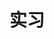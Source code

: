 ---
title: "实习"
description: "记录我在实习中的成长..."
slug: "internship"
image: "guide.jpg"
style:
    background: "#2a9d8f"
    color: "#fff"
---